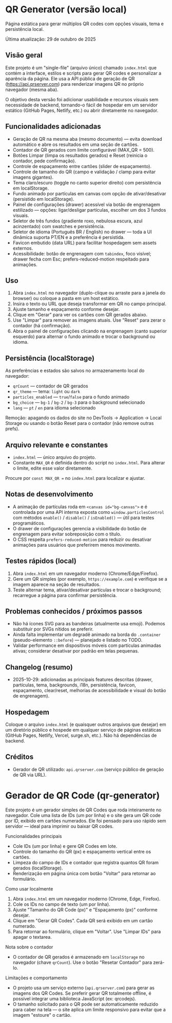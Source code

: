# QR Generator (versão local)

Página estática para gerar múltiplos QR codes com opções visuais, tema e persistência local.

Última atualização: 29 de outubro de 2025

## Visão geral

Este projeto é um "single-file" (arquivo único) chamado `index.html` que contém a interface, estilos e scripts para gerar QR codes e personalizar a aparência da página. Ele usa a API pública de geração de QR (https://api.qrserver.com) para renderizar imagens QR no próprio navegador (mesma aba).

O objetivo desta versão foi adicionar usabilidade e recursos visuais sem necessidade de backend, tornando-o fácil de hospedar em um servidor estático (GitHub Pages, Netlify, etc.) ou abrir diretamente no navegador.

## Funcionalidades adicionadas

- Geração de QR na mesma aba (mesmo documento) — evita download automático e abre os resultados em uma seção de cartões.
- Contador de QR gerados com limite configurável (MAX_QR = 500).
- Botões Limpar (limpa os resultados gerados) e Reset (reinicia o contador, pede confirmação).
- Controle de espaçamento entre cartões (slider de espaçamento).
- Controle de tamanho do QR (campo e validação / clamp para evitar imagens gigantes).
- Tema claro/escuro (toggle no canto superior direito) com persistência em localStorage.
- Fundo animado por partículas em canvas com opção de ativar/desativar (persistido em localStorage).
- Painel de configurações (drawer) acessível via botão de engrenagem estilizado — opções: ligar/desligar partículas, escolher um dos 3 fundos visuais.
- Seletor de três fundos (gradiente roxo, nebulosa escura, azul acinzentado) com swatches e persistência.
- Seletor de idioma (Português BR / English) no drawer — toda a UI dinâmica suporta PT/EN e a preferência é persistida.
- Favicon embutido (data URL) para facilitar hospedagem sem assets externos.
- Acessibilidade: botão de engrenagem com `tabindex`, foco visível; drawer fecha com Esc; prefers-reduced-motion respeitado para animações.

## Uso

1. Abra `index.html` no navegador (duplo-clique ou arraste para a janela do browser) ou coloque a pasta em um host estático.
2. Insira o texto ou URL que deseja transformar em QR no campo principal.
3. Ajuste tamanho e espaçamento conforme desejar.
4. Clique em "Gerar" para ver os cartões com QR gerados abaixo.
5. Use "Limpar" para remover as imagens atuais. Use "Reset" para zerar o contador (há confirmação).
6. Abra o painel de configurações clicando na engrenagem (canto superior esquerdo) para alternar o fundo animado e trocar o background ou idioma.

## Persistência (localStorage)

As preferências e estados são salvos no armazenamento local do navegador:

- `qrCount` — contador de QR gerados
- `qr_theme` — tema: `light` ou `dark`
- `particles_enabled` — `true`/`false` para o fundo animado
- `bg_choice` — `bg-1` / `bg-2` / `bg-3` para o background selecionado
- `lang` — `pt` / `en` para idioma selecionado

Remoção: apagando os dados do site no DevTools -> Application -> Local Storage ou usando o botão Reset para o contador (não remove outras prefs).

## Arquivo relevante e constantes

- `index.html` — único arquivo do projeto.
- Constante `MAX_QR` é definida dentro do script no `index.html`. Para alterar o limite, edite esse valor diretamente.

Procure por `const MAX_QR =` no `index.html` para localizar e ajustar.

## Notas de desenvolvimento

- A animação de partículas roda em `<canvas id="bg-canvas">` e é controlada por uma API interna exposta como `window.particlesControl` com métodos `enable()` / `disable()` / `isEnabled()` — útil para testes programáticos.
- O drawer de configurações gerencia a visibilidade do botão de engrenagem para evitar sobreposição com o título.
- O CSS respeita `prefers-reduced-motion` para reduzir ou desativar animações para usuários que preferirem menos movimento.

## Testes rápidos (local)

1. Abra `index.html` em um navegador moderno (Chrome/Edge/Firefox).
2. Gere um QR simples (por exemplo, `https://example.com`) e verifique se a imagem aparece na seção de resultados.
3. Teste alternar tema, ativar/desativar partículas e trocar o background; recarregue a página para confirmar persistência.

## Problemas conhecidos / próximos passos

- Não há ícones SVG para as bandeiras (atualmente usa emoji). Podemos substituir por SVGs nítidos se preferir.
- Ainda falta implementar um degradê animado na borda do `.container` (pseudo-elemento `::before`) — planejado e listado no TODO.
- Validar performance em dispositivos móveis com partículas animadas ativas; considerar desativar por padrão em telas pequenas.

## Changelog (resumo)

- 2025-10-29: adicionadas as principais features descritas (drawer, partículas, tema, backgrounds, i18n, persistência, favicon, espaçamento, clear/reset, melhorias de acessibilidade e visual do botão de engrenagem).

## Hospedagem

Coloque o arquivo `index.html` (e quaisquer outros arquivos que desejar) em um diretório público e hospede em qualquer serviço de páginas estáticas (GitHub Pages, Netlify, Vercel, surge.sh, etc.). Não há dependências de backend.

## Créditos

- Gerador de QR utilizado: `api.qrserver.com` (serviço público de geração de QR via URL).

 # Gerador de QR Code (qr-generator)

Este projeto é um gerador simples de QR Codes que roda inteiramente no navegador. Cole uma lista de IDs (um por linha) e o site gera um QR code por ID, exibido em cartões numerados. Ele foi pensado para uso rápido sem servidor — ideal para imprimir ou baixar QR codes.

Funcionalidades principais
- Cole IDs (um por linha) e gere QR Codes em lote.
- Controle do tamanho do QR (px) e espaçamento vertical entre os cartões.
- Limpeza do campo de IDs e contador que registra quantos QR foram gerados (localStorage).
- Renderização em página única com botão "Voltar" para retornar ao formulário.

Como usar localmente
1. Abra `index.html` em um navegador moderno (Chrome, Edge, Firefox).
2. Cole os IDs no campo de texto (um por linha).
3. Ajuste "Tamanho do QR Code (px)" e "Espaçamento (px)" conforme desejar.
4. Clique em "Gerar QR Codes". Cada QR será exibido em um cartão numerado.
5. Para retornar ao formulário, clique em "Voltar". Use "Limpar IDs" para apagar o textarea.

Nota sobre o contador
- O contador de QR gerados é armazenado em `localStorage` no navegador (chave `qrCount`). Use o botão "Resetar Contador" para zerá-lo.

Limitações e comportamento
- O projeto usa um serviço externo (`api.qrserver.com`) para gerar as imagens dos QR Codes. Se preferir gerar QR totalmente offline, é possível integrar uma biblioteca JavaScript (ex: qrcodejs).
- O tamanho solicitado para o QR pode ser automaticamente reduzido para caber na tela — o site aplica um limite responsivo para evitar que a imagem "estoure" o cartão.


